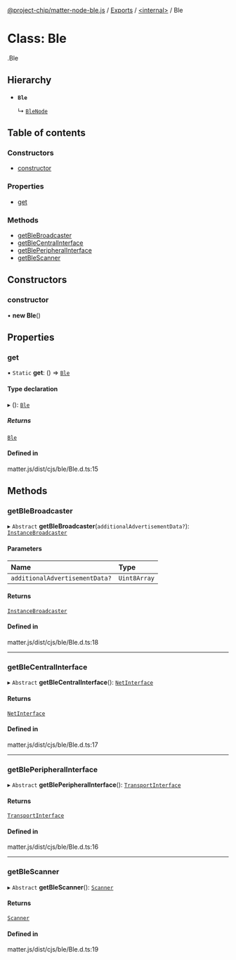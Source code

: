 [@project-chip/matter-node-ble.js](../README.md) / [Exports](../modules.md) / [<internal\>](../modules/internal_.md) / Ble

# Class: Ble

[<internal>](../modules/internal_.md).Ble

## Hierarchy

- **`Ble`**

  ↳ [`BleNode`](BleNode.md)

## Table of contents

### Constructors

- [constructor](internal_.Ble.md#constructor)

### Properties

- [get](internal_.Ble.md#get)

### Methods

- [getBleBroadcaster](internal_.Ble.md#getblebroadcaster)
- [getBleCentralInterface](internal_.Ble.md#getblecentralinterface)
- [getBlePeripheralInterface](internal_.Ble.md#getbleperipheralinterface)
- [getBleScanner](internal_.Ble.md#getblescanner)

## Constructors

### constructor

• **new Ble**()

## Properties

### get

▪ `Static` **get**: () => [`Ble`](internal_.Ble.md)

#### Type declaration

▸ (): [`Ble`](internal_.Ble.md)

##### Returns

[`Ble`](internal_.Ble.md)

#### Defined in

matter.js/dist/cjs/ble/Ble.d.ts:15

## Methods

### getBleBroadcaster

▸ `Abstract` **getBleBroadcaster**(`additionalAdvertisementData?`): [`InstanceBroadcaster`](../interfaces/internal_.InstanceBroadcaster.md)

#### Parameters

| Name | Type |
| :------ | :------ |
| `additionalAdvertisementData?` | `Uint8Array` |

#### Returns

[`InstanceBroadcaster`](../interfaces/internal_.InstanceBroadcaster.md)

#### Defined in

matter.js/dist/cjs/ble/Ble.d.ts:18

___

### getBleCentralInterface

▸ `Abstract` **getBleCentralInterface**(): [`NetInterface`](../interfaces/internal_.NetInterface.md)

#### Returns

[`NetInterface`](../interfaces/internal_.NetInterface.md)

#### Defined in

matter.js/dist/cjs/ble/Ble.d.ts:17

___

### getBlePeripheralInterface

▸ `Abstract` **getBlePeripheralInterface**(): [`TransportInterface`](../interfaces/internal_.TransportInterface.md)

#### Returns

[`TransportInterface`](../interfaces/internal_.TransportInterface.md)

#### Defined in

matter.js/dist/cjs/ble/Ble.d.ts:16

___

### getBleScanner

▸ `Abstract` **getBleScanner**(): [`Scanner`](../interfaces/internal_.Scanner.md)

#### Returns

[`Scanner`](../interfaces/internal_.Scanner.md)

#### Defined in

matter.js/dist/cjs/ble/Ble.d.ts:19
